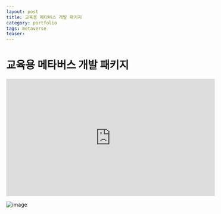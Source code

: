 ```yaml
---
layout: post
title: 교육용 메타버스 개발 패키지
category: portfolio
tags: metaverse
teaser: 
---
```


# 교육용 메타버스 개발 패키지

<iframe width="560" height="315" src="https://www.youtube.com/embed/iMDBDNIonjM?si=exhY-eoyyGXxM3Kt" title="YouTube video player" frameborder="0" allow="accelerometer; autoplay; clipboard-write; encrypted-media; gyroscope; picture-in-picture; web-share" allowfullscreen></iframe>

![image](https://github.com/gunug/gunug.github.io/assets/52345276/cef1d574-1a64-4210-a7cd-ad048b3244eb)
